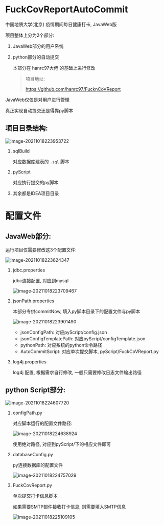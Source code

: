 # FuckCovReportAutoCommit
中国地质大学(北京) 疫情期间每日健康打卡, JavaWeb版





项目整体上分为2个部分:

1. JavaWeb部分的用户系统

2. python部分的自动提交

   本部分在 hanrc97大佬 的基础上进行修改

   > 项目地址:
   >
   > https://github.com/hanrc97/FucknCoVReport



JavaWeb仅仅是对用户进行管理

真正实现自动提交还是得靠py脚本



## 项目目录结构:

![image-20211018223953722](https://gitee.com/JanusV/typora-pic-bed/raw/master/img/image-20211018223953722.png)

1. sqlBuild

   对应数据库建表的 `.sql` 脚本

2. pyScript

   对应执行提交的py脚本

3. 其余都是IDEA项目目录



# 配置文件



## JavaWeb部分:



运行项目仅需要修改这3个配置文件:

![image-20211018223624347](https://gitee.com/JanusV/typora-pic-bed/raw/master/img/image-20211018223624347.png)

1. jdbc.properties

   jdbc连接配置, 对应到mysql

   ![image-20211018223709467](https://gitee.com/JanusV/typora-pic-bed/raw/master/img/image-20211018223709467.png)

   

2. jsonPath.properties

   本部分专供commitNow, 填入py脚本目录下的配置文件与py脚本

   ![image-20211018223901490](https://gitee.com/JanusV/typora-pic-bed/raw/master/img/image-20211018223901490.png)

   - jsonConfigPath: 对应pyScript/config.json
   - jsonConfigTemplatePath: 对应pyScript/configTemplate.json
   - pythonPath: 对应系统的python命令路径
   - AutoCommitScript: 对应单次提交脚本, pyScript/FuckCoVReport.py

3. log4j.properties

   log4j 配置, 根据需求自行修改, 一般只需要修改日志文件输出路径





## python Script部分:

![image-20211018224607720](https://gitee.com/JanusV/typora-pic-bed/raw/master/img/image-20211018224607720.png)

1. configPath.py

   对应脚本运行的配置文件路径:

   ![image-20211018224638924](https://gitee.com/JanusV/typora-pic-bed/raw/master/img/image-20211018224638924.png)

   使用绝对路径, 对应到pyScript/下的相应文件即可

2. databaseConfig.py

   py连接数据库的配置文件

   ![image-20211018224757029](https://gitee.com/JanusV/typora-pic-bed/raw/master/img/image-20211018224757029.png)

3. FuckCovReport.py

   单次提交打卡信息脚本

   如果需要SMTP邮件接收打卡信息, 则需要填入SMTP信息

   ![image-20211018225109105](https://gitee.com/JanusV/typora-pic-bed/raw/master/img/image-20211018225109105.png)

































